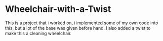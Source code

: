 # Wheelchair-with-a-Twist
This is a project that i worked on, i implemented some of my own code into this, but a lot of the base was given before hand. I also added a twist to make this a cleaning wheelchair.
